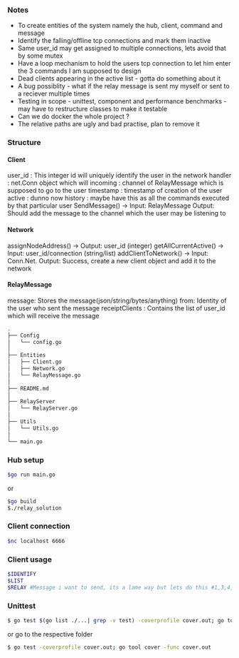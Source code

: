 ### Notes

* To create entities of the system namely the hub, client, command and message
* Identify the falling/offline tcp connections and mark them inactive
* Same user_id may get assigned to multiple connections, lets avoid that by some mutex
* Have a loop mechanism to hold the users tcp connection to let him enter the 3 commands I am supposed to design
* Dead clients appearing in the active list - gotta do something about it
* A bug possiblity - what if the relay message is sent my myself or sent to a reciever multiple times
* Testing in scope - unittest, component and performance benchmarks - may have to restructure classes to make it testable
* Can we do docker the whole project ?
* The relative paths are ugly and bad practise, plan to remove it


### Structure

#### Client
user_id		: This integer id will uniquely identify the user in the network
handler		: net.Conn object which will
incoming	: channel of RelayMessage which is supposed to go to the user
timestamp	: timestamp of creation of the user
active      : dunno now
history		: maybe have this as all the commands executed by that particular user
SendMessage() -> Input: RelayMessage Output: Should add the message to the channel which the user may be listening to

#### Network 
assignNodeAddress() -> Output: user_id (integer)
getAllCurrentActive() -> Input: user_id/connection (string/list)
addClientToNetwork() -> Input: Conn.Net. Output: Success, create a new client object and add it to the network 

#### RelayMessage
message: Stores the message(json/string/bytes/anything)
from: Identity of the user who sent the message
receiptClients : Contains the list of user_id which will receive the message

```bash
.
├── Config
│   └── config.go
│
├── Entities
│   ├── Client.go
│   ├── Network.go
│   └── RelayMessage.go
│
├── README.md
│
├── RelayServer
│   └── RelayServer.go
│
├── Utils
│   └── Utils.go
│
└── main.go
```

### Hub setup
```bash
$go run main.go
```
or 
```bash
$go build
$./relay_solution
```
### Client connection
```bash
$nc localhost 6666
```
### Client usage
```bash
$IDENTIFY
$LIST
$RELAY #Message i want to send, its a lame way but lets do this #1,3,4,10
```
### Unittest 
```bash
$ go test $(go list ./...| grep -v test) -coverprofile cover.out; go tool cover -func cover.out
```
or go to the respective folder
```bash
$ go test -coverprofile cover.out; go tool cover -func cover.out
```
